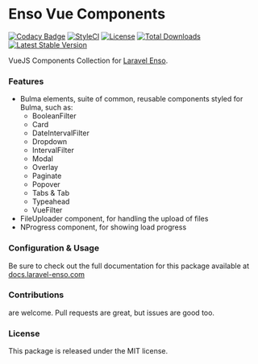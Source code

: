 # Enso Vue Components

[![Codacy Badge](https://api.codacy.com/project/badge/Grade/c0ebffca7afd42beaf0e48b3113096df)](https://www.codacy.com/app/laravel-enso/VueComponents?utm_source=github.com&amp;utm_medium=referral&amp;utm_content=laravel-enso/VueComponents&amp;utm_campaign=Badge_Grade)
[![StyleCI](https://styleci.io/repos/99346868/shield?branch=master)](https://styleci.io/repos/99346868)
[![License](https://poser.pugx.org/laravel-enso/vuecomponents/license)](https://packagist.org/packages/laravel-enso/vuecomponents)
[![Total Downloads](https://poser.pugx.org/laravel-enso/vuecomponents/downloads)](https://packagist.org/packages/laravel-enso/vuecomponents)
[![Latest Stable Version](https://poser.pugx.org/laravel-enso/vuecomponents/version)](https://packagist.org/packages/laravel-enso/vuecomponents)

VueJS Components Collection for [Laravel Enso](https://github.com/laravel-enso/Enso).

### Features
- Bulma elements, suite of common, reusable components styled for Bulma, such as:
    - BooleanFilter
    - Card
    - DateIntervalFilter
    - Dropdown
    - IntervalFilter
    - Modal
    - Overlay
    - Paginate
    - Popover
    - Tabs & Tab
    - Typeahead
    - VueFilter
- FileUploader component, for handling the upload of files
- NProgress component, for showing load progress

### Configuration & Usage

Be sure to check out the full documentation for this package available at [docs.laravel-enso.com](https://docs.laravel-enso.com/packages/vue-components.html)

### Contributions

are welcome. Pull requests are great, but issues are good too.

### License

This package is released under the MIT license.